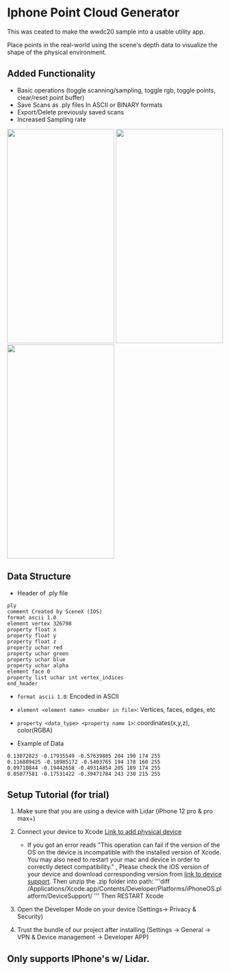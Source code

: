 # Iphone Point Cloud Generator

This was ceated to make the wwdc20 sample into a usable utility app.

Place points in the real-world using the scene's depth data to visualize the shape of the physical environment.

## Added Functionality
 - Basic operations (toggle scanning/sampling, toggle rgb, toggle points, clear/reset point buffer)
 - Save Scans as .ply files In ASCII or BINARY formats
 - Export/Delete previously saved scans
 - Increased Sampling rate

<img src="https://user-images.githubusercontent.com/69623522/129967409-b2d9f3c2-7f9c-4524-a832-a415154a7dfd.PNG" width=250 height=500>

<img src="https://user-images.githubusercontent.com/69623522/129967591-bb178416-2323-4e7c-a378-10169ab40fa5.PNG" width=250 height=500>

<img src="https://user-images.githubusercontent.com/69623522/129967643-29c5113b-a464-41a7-8231-abb5313b9438.PNG" width=250 height=500>

## Data Structure
- Header of .ply file
```
ply 
comment Created by SceneX (IOS)
format ascii 1.0
element vertex 326798
property float x
property float y
property float z
property uchar red
property uchar green
property uchar blue
property uchar alpha
element face 0
property list uchar int vertex_indices
end_header
```
- `format ascii 1.0`: Encoded in ASCII
- `element <element name> <number in file>`: Vertices, faces, edges, etc
- `property <data_type> <property name 1>`: coordinates(x,y,z), color(RGBA)

- Example of Data
```
0.13072823 -0.17935549 -0.57639885 204 190 174 255
0.116889425 -0.18985172 -0.5403765 194 178 160 255
0.09710844 -0.19442658 -0.49314854 205 189 174 255
0.05077581 -0.17531422 -0.39471784 243 230 215 255
```

## Setup Tutorial (for trial)
1. Make sure that you are using a device with Lidar (iPhone 12 pro & pro max+)
2. Connect your device to Xcode [Link to add physical device](https://www.russellgordon.ca/tutorials/adding-a-physical-device-as-a-run-destination/)
	- If you got an error reads "This operation can fail if the version of the OS on the device is incompatible with the installed version of Xcode. You may also need to restart your mac and device in order to correctly detect compatibility." , Please check the iOS version of your device and download corresponding version from [link to device support](https://github.com/filsv/iOSDeviceSupport). Then unzip the .zip folder into path:
'''diff
/Applications/Xcode.app/Contents/Developer/Platforms/iPhoneOS.platform/DeviceSupport/
'''
Then RESTART Xcode

3. Open the Developer Mode on your device (Settings-> Privacy & Security)
4. Trust the bundle of our project after installing (Settings -> General -> VPN & Device management -> Developer APP)


## Only supports IPhone's w/ Lidar.



